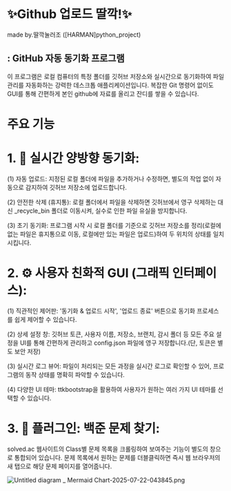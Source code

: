 # ✨Github 업로드 딸깍!✨
made by.딸깍눌러조 ([HARMAN]python_project)

## : GitHub 자동 동기화 프로그램
 이 프로그램은 로컬 컴퓨터의 특정 폴더를 깃허브 저장소와 실시간으로 동기화하여 파일 관리를 자동화하는 강력한 데스크톱 애플리케이션입니다.
 복잡한 Git 명령어 없이도 GUI를 통해 간편하게 본인 github에 자료를 올리고 잔디를 쌓을 수 있습니다. 

# 주요 기능
# 1. 🔄 실시간 양방향 동기화:

(1) 자동 업로드: 
지정된 로컬 폴더에 파일을 추가하거나 수정하면, 별도의 작업 없이 자동으로 감지하여 깃허브 저장소에 업로드합니다.

(2) 안전한 삭제 (휴지통): 
로컬 폴더에서 파일을 삭제하면 깃허브에서 영구 삭제하는 대신 _recycle_bin 폴더로 이동시켜, 실수로 인한 파일 유실을 방지합니다.

(3) 초기 동기화: 
프로그램 시작 시 로컬 폴더를 기준으로 깃허브 저장소를 정리(로컬에 없는 파일은 휴지통으로 이동, 로컬에만 있는 파일은 업로드)하여 두 위치의 상태를 일치시킵니다.

# 2. ⚙️ 사용자 친화적 GUI (그래픽 인터페이스):

(1) 직관적인 제어판:
'동기화 & 업로드 시작', '업로드 종료' 버튼으로 동기화 프로세스를 쉽게 제어할 수 있습니다.

(2) 상세 설정 창: 
깃허브 토큰, 사용자 이름, 저장소, 브랜치, 감시 폴더 등 모든 주요 설정을 UI를 통해 간편하게 관리하고 config.json 파일에 영구 저장합니다.(단, 토큰은 별도 보안 저장)

(3) 실시간 로그 뷰어:
파일이 처리되는 모든 과정을 실시간 로그로 확인할 수 있어, 프로그램의 동작 상태를 명확히 파악할 수 있습니다.

(4) 다양한 UI 테마: 
ttkbootstrap을 활용하여 사용자가 원하는 여러 가지 UI 테마를 선택할 수 있습니다.

# 3. 🧩 플러그인: 백준 문제 찾기:

solved.ac 웹사이트의 Class별 문제 목록을 크롤링하여 보여주는 기능이 별도의 창으로 통합되어 있습니다.
문제 목록에서 원하는 문제를 더블클릭하면 즉시 웹 브라우저의 새 탭으로 해당 문제 페이지를 열어줍니다.

![Untitled diagram _ Mermaid Chart-2025-07-22-043845.png](attachment:66e29b45-c445-42d2-9795-1f8c9e3de3c3:Untitled_diagram___Mermaid_Chart-2025-07-22-043845.png)
